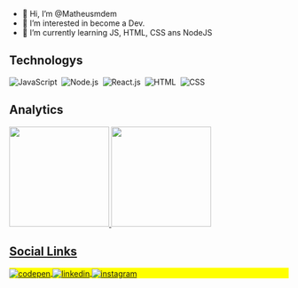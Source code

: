   - 👋 Hi, I’m @Matheusmdem
  - 👀 I’m interested in become a Dev.
  - 🌱 I’m currently learning JS, HTML, CSS ans NodeJS

  ## Technologys

  ![JavaScript](https://img.shields.io/badge/-JavaScript-05122A?style=flat&logo=javascript)&nbsp;
  ![Node.js](https://img.shields.io/badge/-Node.js-05122A?style=flat&logo=node.js)&nbsp;
  ![React.js](https://img.shields.io/badge/-React.js-05122A?style=flat&logo=node.js)&nbsp;
  ![HTML](https://img.shields.io/badge/-HTML-05122A?style=flat&logo=HTML5)&nbsp;
  ![CSS](https://img.shields.io/badge/-CSS-05122A?style=flat&logo=CSS3&logoColor=1572B6)&nbsp;

  ## Analytics

  <a href="https://github.com/Matheusmdem">
  <img height="180em" src="https://github-readme-stats.vercel.app/api?username=Matheusmdem&show_icons=true&theme=dark&include_all_commits=true&count_private=true"/>
  <img height="180em" src="https://github-readme-stats.vercel.app/api/top-langs/?username=Matheusmdem&layout=compact&langs_count=7&theme=dark"/>

  ## **Social Links**
  
  <p align="left" style="background:yellow">
  <a href="https://codepen.io/matheusmdem" target="_blank">
    <img align="center" src="https://img.shields.io/badge/-Matheus Melo-05122A?style=flat&logo=codepen" alt="codepen"/>
  </a>
  <a href="https://www.linkedin.com/in/matheus-medeiros-de-melo-631546193" target="_blank">
    <img align="center" src="https://img.shields.io/badge/-Matheus Melo-05122A?style=flat&logo=linkedin" alt="linkedin"/>
  </a>
  <a href="https://www.instagram.com/matheusmdem" target="_blank">
   <img align="center" src="https://img.shields.io/badge/-Matheus Melo-05122A?style=flat&logo=instagram" alt="instagram"/>
  </a>
  </p>

